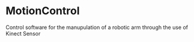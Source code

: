 # MotionControl
Control software for the manupulation of a robotic arm through the use of Kinect Sensor
